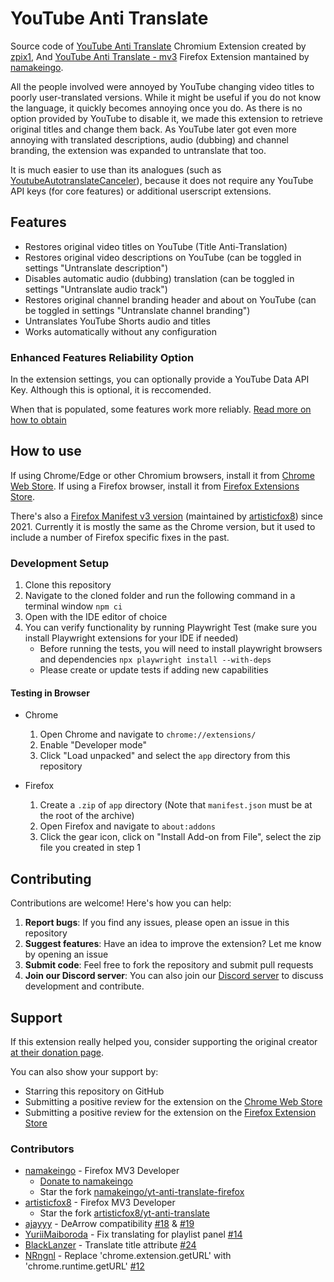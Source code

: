 # YouTube Anti Translate

Source code of [YouTube Anti Translate](https://chrome.google.com/webstore/detail/yt-anti-translate/ndpmhjnlfkgfalaieeneneenijondgag) Chromium Extension created by [zpix1](https://github.com/zpix1),
And [YouTube Anti Translate - mv3](https://addons.mozilla.org/firefox/addon/youtube-anti-translate-mv3/) Firefox Extension mantained by [namakeingo](https://github.com/namakeingo).

All the people involved were annoyed by YouTube changing video titles to poorly user-translated versions. While it might be useful if you do not know the language, it quickly becomes annoying once you do.
As there is no option provided by YouTube to disable it, we made this extension to retrieve original titles and change them back.
As YouTube later got even more annoying with translated descriptions, audio (dubbing) and channel branding, the extension was expanded to untranslate that too.

It is much easier to use than its analogues (such as [YoutubeAutotranslateCanceler](https://github.com/pcouy/YoutubeAutotranslateCanceler)), because it does not require any YouTube API keys (for core features) or additional userscript extensions.

## Features

- Restores original video titles on YouTube (Title Anti-Translation)
- Restores original video descriptions on YouTube (can be toggled in settings "Untranslate description")
- Disables automatic audio (dubbing) translation (can be toggled in settings "Untranslate audio track")
- Restores original channel branding header and about on YouTube (can be toggled in settings "Untranslate channel branding")
- Untranslates YouTube Shorts audio and titles
- Works automatically without any configuration

### Enhanced Features Reliability Option

In the extension settings, you can optionally provide a YouTube Data API Key. Although this is optional, it is reccomended.

When that is populated, some features work more reliably.
[Read more on how to obtain](https://github.com/zpix1/yt-anti-translate/blob/main/YOUTUBE_DATA_API_KEY.md)

## How to use

If using Chrome/Edge or other Chromium browsers, install it from [Chrome Web Store](https://chrome.google.com/webstore/detail/yt-anti-translate/ndpmhjnlfkgfalaieeneneenijondgag).
If using a Firefox browser, install it from [Firefox Extensions Store](https://addons.mozilla.org/firefox/addon/youtube-anti-translate-mv3/).

There's also a [Firefox Manifest v3 version](https://addons.mozilla.org/firefox/addon/youtube-anti-translate/) (maintained by [artisticfox8](https://github.com/artisticfox8/)) since 2021. Currently it is mostly the same as the Chrome version, but it used to include a number of Firefox specific fixes in the past.

### Development Setup

1. Clone this repository
2. Navigate to the cloned folder and run the following command in a terminal window
   `npm ci`
3. Open with the IDE editor of choice
4. You can verify functionality by running Playwright Test (make sure you install Playwright extensions for your IDE if needed)
   - Before running the tests, you will need to install playwright browsers and dependencies
     `npx playwright install --with-deps`
   - Please create or update tests if adding new capabilities

#### Testing in Browser

- Chrome

  1. Open Chrome and navigate to `chrome://extensions/`
  2. Enable "Developer mode"
  3. Click "Load unpacked" and select the `app` directory from this repository

- Firefox

  1. Create a `.zip` of `app` directory (Note that `manifest.json` must be at the root of the archive)
  2. Open Firefox and navigate to `about:addons`
  3. Click the gear icon, click on "Install Add-on from File", select the zip file you created in step 1

## Contributing

Contributions are welcome! Here's how you can help:

1. **Report bugs**: If you find any issues, please open an issue in this repository
2. **Suggest features**: Have an idea to improve the extension? Let me know by opening an issue
3. **Submit code**: Feel free to fork the repository and submit pull requests
4. **Join our Discord server**: You can also join our [Discord server](https://discord.gg/B2aaaEdmEw) to discuss development and contribute.

## Support

If this extension really helped you, consider supporting the original creator [at their donation page](https://zpix1.github.io/donate/).

You can also show your support by:

- Starring this repository on GitHub
- Submitting a positive review for the extension on the [Chrome Web Store](https://chrome.google.com/webstore/detail/yt-anti-translate/ndpmhjnlfkgfalaieeneneenijondgag)
- Submitting a positive review for the extension on the [Firefox Extension Store](https://addons.mozilla.org/firefox/addon/youtube-anti-translate-mv3/)

### Contributors

- [namakeingo](https://github.com/namakeingo) - Firefox MV3 Developer
  - [Donate to namakeingo](https://github.com/sponsors/namakeingo)
  - Star the fork [namakeingo/yt-anti-translate-firefox](https://github.com/namakeingo/yt-anti-translate-firefox)
- [artisticfox8](https://github.com/artisticfox8/yt-anti-translate) - Firefox MV3 Developer
  - Star the fork [artisticfox8/yt-anti-translate](https://github.com/artisticfox8/yt-anti-translate)
- [ajayyy](https://github.com/ayayyy) - DeArrow compatibility [#18](https://github.com/zpix1/yt-anti-translate/pull/18) & [#19](https://github.com/zpix1/yt-anti-translate/pull/19)
- [YuriiMaiboroda](https://github.com/YuriiMaiboroda) - Fix translating for playlist panel [#14](https://github.com/zpix1/yt-anti-translate/pull/14)
- [BlackLanzer](https://github.com/BlackLanzer) - Translate title attribute [#24](https://github.com/zpix1/yt-anti-translate/pull/24)
- [NRngnl](https://github.com/NRngnl) - Replace 'chrome.extension.getURL' with 'chrome.runtime.getURL' [#12](https://github.com/zpix1/yt-anti-translate/pull/12)
